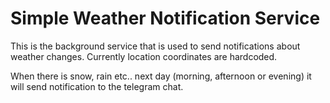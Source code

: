 ﻿# Simple Weather Notification Service
This is the background service that is used to send notifications about weather changes.
Currently location coordinates are hardcoded.

When there is snow, rain etc.. next day (morning, afternoon or evening) it will send notification to the telegram chat.